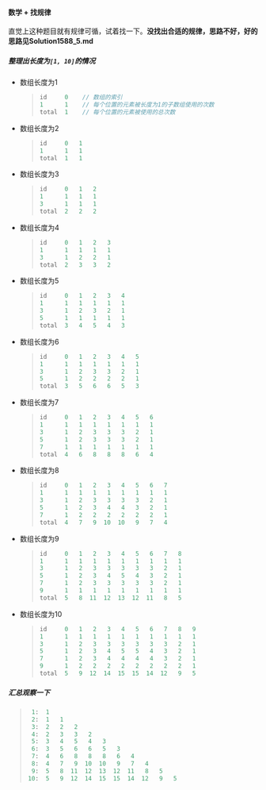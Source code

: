 #### 数学 + 找规律

直觉上这种题目就有规律可循，试着找一下。**没找出合适的规律，思路不好，好的思路见Solution1588_5.md**

##### 整理出长度为`[1, 10]`的情况
- 数组长度为$1$
    >```c
    > id     0    // 数组的索引
    > 1      1    // 每个位置的元素被长度为1的子数组使用的次数
    > total  1    // 每个位置的元素被使用的总次数
    >```
- 数组长度为$2$
    >```c
    > id     0   1
    > 1      1   1
    > total  1   1
    >```
- 数组长度为$3$
    >```c
    > id     0   1   2
    > 1      1   1   1
    > 3      1   1   1
    > total  2   2   2
    >```
- 数组长度为$4$
    >```c
    > id     0   1   2   3
    > 1      1   1   1   1
    > 3      1   2   2   1
    > total  2   3   3   2
    >```
- 数组长度为$5$
    >```c
    > id     0   1   2   3   4
    > 1      1   1   1   1   1
    > 3      1   2   3   2   1
    > 5      1   1   1   1   1
    > total  3   4   5   4   3
    >```
- 数组长度为$6$
    >```c
    > id     0   1   2   3   4   5
    > 1      1   1   1   1   1   1
    > 3      1   2   3   3   2   1
    > 5      1   2   2   2   2   1
    > total  3   5   6   6   5   3
    >```
- 数组长度为$7$
    >```c
    > id     0   1   2   3   4   5   6
    > 1      1   1   1   1   1   1   1
    > 3      1   2   3   3   3   2   1
    > 5      1   2   3   3   3   2   1
    > 7      1   1   1   1   1   1   1
    > total  4   6   8   8   8   6   4
    >```
- 数组长度为$8$
    >```c
    > id     0   1   2   3   4   5   6   7
    > 1      1   1   1   1   1   1   1   1
    > 3      1   2   3   3   3   3   2   1
    > 5      1   2   3   4   4   3   2   1
    > 7      1   2   2   2   2   2   2   1
    > total  4   7   9  10  10   9   7   4
    >```
- 数组长度为$9$
    >```c
    > id     0   1   2   3   4   5   6   7   8
    > 1      1   1   1   1   1   1   1   1   1
    > 3      1   2   3   3   3   3   3   2   1
    > 5      1   2   3   4   5   4   3   2   1
    > 7      1   2   3   3   3   3   3   2   1
    > 9      1   1   1   1   1   1   1   1   1
    > total  5   8  11  12  13  12  11   8   5
    >```
- 数组长度为$10$
    >```c
    > id     0   1   2   3   4   5   6   7   8   9
    > 1      1   1   1   1   1   1   1   1   1   1
    > 3      1   2   3   3   3   3   3   3   2   1
    > 5      1   2   3   4   5   5   4   3   2   1
    > 7      1   2   3   4   4   4   4   3   2   1
    > 9      1   2   2   2   2   2   2   2   2   1
    > total  5   9  12  14  15  15  14  12   9   5
    >```

##### 汇总观察一下
>```c
>  1:  1
>  2:  1   1
>  3:  2   2   2
>  4:  2   3   3   2
>  5:  3   4   5   4   3
>  6:  3   5   6   6   5   3
>  7:  4   6   8   8   8   6   4
>  8:  4   7   9  10  10   9   7   4
>  9:  5   8  11  12  13  12  11   8   5
> 10:  5   9  12  14  15  15  14  12   9   5
>```
